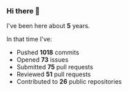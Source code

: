 ### Hi there 👋

I've been here about **5** years.

In that time I've:

- Pushed **1018** commits
- Opened **73** issues
- Submitted **75** pull requests
- Reviewed **51** pull requests
- Contributed to **26** public repositories

<!-- ![My scrobbles](https://lastfm-recently-played.vercel.app/api?user=dotdub) -->
